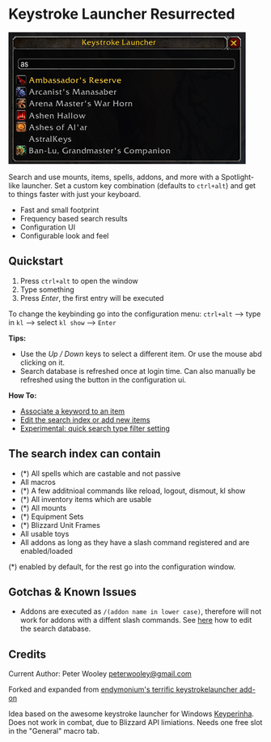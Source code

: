 # Keystroke Launcher Resurrected

![Default Launcher UI](images/avatar.png)

Search and use mounts, items, spells, addons, and more with a Spotlight-like launcher. Set a custom key combination (defaults to `ctrl+alt`) and get to things faster with just your keyboard. 

* Fast and small footprint
* Frequency based search results
* Configuration UI
* Configurable look and feel


## Quickstart

1. Press `ctrl+alt` to open the window
2. Type something
3. Press *Enter*, the first entry will be executed

To change the keybinding go into the configuration menu: `ctrl+alt` --> type in `kl` --> select `kl show` --> `Enter`

**Tips:**

* Use the *Up / Down* keys to select a different item. Or use the mouse abd clicking on it.
* Search database is refreshed once at login time. Can also manually be refreshed using the button in the configuration ui.

**How To:**

* [Associate a keyword to an item](docs/assoc.md)
* [Edit the search index or add new items](docs/edit.md)
* [Experimental: quick search type filter setting](docs/quick.md)

## The search index can contain

* (*) All spells which are castable and not passive
* All macros
* (*) A few additnioal commands like reload, logout, dismout, kl show
* (*) All inventory items which are usable
* (*) All mounts
* (*) Equipment Sets
* (*) Blizzard Unit Frames
* All usable toys
* All addons as long as they have a slash command registered and are enabled/loaded

(*) enabled by default, for the rest go into the configuration window.

## Gotchas & Known Issues

* Addons are executed as `/(addon name in lower case)`, therefore will not work for addons with a diffent slash commands. See [here](docs/edit.md) how to edit the search database.

## Credits
Current Author: Peter Wooley <peterwooley@gmail.com>

Forked and expanded from [endymonium's terrific keystrokelauncher add-on](https://github.com/endymonium/keystrokelauncher)

Idea based on the awesome keystroke launcher for Windows [Keyperinha](http://keypirinha.com/). Does not work in combat, due to Blizzard API limiations. Needs one free slot in the "General" macro tab.
